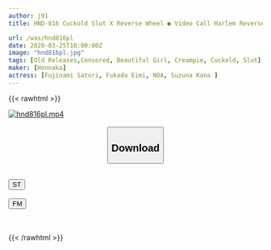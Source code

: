 ```yaml
---
author: j91
title: HND-816 Cuckold Slut X Reverse Wheel ● Video Call Harlem Reverse Wheel In Front Of Kano Who Now Loves Being Organized By A Cuckold Girl Who Was Requested By A Former Cuckold.

url: /was/hnd816pl
date: 2020-03-25T10:00:00Z
image: "hnd816pl.jpg"
tags: [Old Releases,Censored, Beautiful Girl, Creampie, Cuckold, Slut]
maker: [Honnaka]
actress: [Fujinami Satori, Fukada Eimi, NOA, Suzuna Kana ]
---
```



{{< rawhtml >}}

<div class="video" data-videoid="4v1L3DlVKKTdaO">
    <a href="javascript:;">
        <img src="/was/hnd816pl/hnd816pl.jpg" width="WIDTH" height="HEIGHT" alt="hnd816pl.mp4" loading="lazy">
    </a>
</div>

<script type="text/javascript" src="https://j91.asia/asset/on-demand-st.js"></script>

<br>
  <link rel="stylesheet" href="https://j91.asia/asset/bs5.css">
  
  <center>
  <button class="btn btn-primary" type="button" data-bs-toggle="collapse" data-bs-target=".multi-collapse" aria-expanded="false" aria-controls="multiCollapseExample1 multiCollapseExample2"><h2>Download</h2></button></center>
</p>
<div class="row">
  <div class="col">
    <div class="collapse multi-collapse" id="multiCollapseExample1">
      <div class="card card-body">
	      	      <br>
<div class="buttons">  
<a href="https://streamtape.to/v/4v1L3DlVKKTdaO" target="_blank"><button class="btn-hover color-3"><i class="fa fa-download"></i> ST</button></a></div>
    </div>
  </div>
</div>
  <div class="col">
    <div class="collapse multi-collapse" id="multiCollapseExample2">
      <div class="card card-body">
	      <br>
<div class="buttons">
    <a href="https://filemoon.sx/d/9pjpu29lk50l" target="_blank"><button class="btn-hover color-8"><i class="fa fa-download"></i> FM</button></a></div>
<br><br>
      </div>
    </div>
  </div>
</div>

{{< /rawhtml >}}